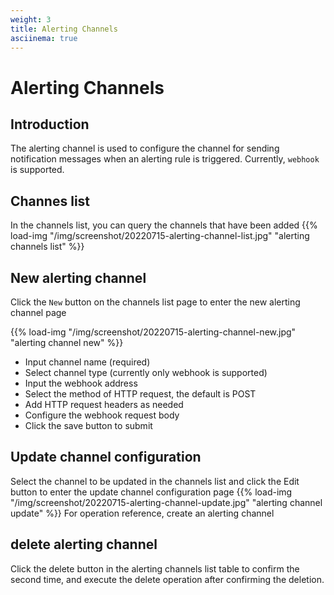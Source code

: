 ```yaml
---
weight: 3
title: Alerting Channels
asciinema: true
---
```


# Alerting Channels

## Introduction

The alerting channel is used to configure the channel for sending notification messages when an alerting rule is triggered. Currently, `webhook` is supported.

## Channes list

In the channels list, you can query the channels that have been added
{{% load-img "/img/screenshot/20220715-alerting-channel-list.jpg" "alerting channels list" %}}

## New alerting channel

Click the `New` button on the channels list page to enter the new alerting channel page

{{% load-img "/img/screenshot/20220715-alerting-channel-new.jpg" "alerting channel new" %}}

- Input channel name (required)
- Select channel type (currently only webhook is supported)
- Input the webhook address
- Select the method of HTTP request, the default is POST
- Add HTTP request headers as needed
- Configure the webhook request body
- Click the save button to submit

## Update channel configuration

Select the channel to be updated in the channels list and click the Edit button to enter the update channel configuration page
{{% load-img "/img/screenshot/20220715-alerting-channel-update.jpg" "alerting channel update" %}}
For operation reference, create an alerting channel

## delete alerting channel

Click the delete button in the alerting channels list table to confirm the second time, and execute the delete operation after confirming the deletion.
